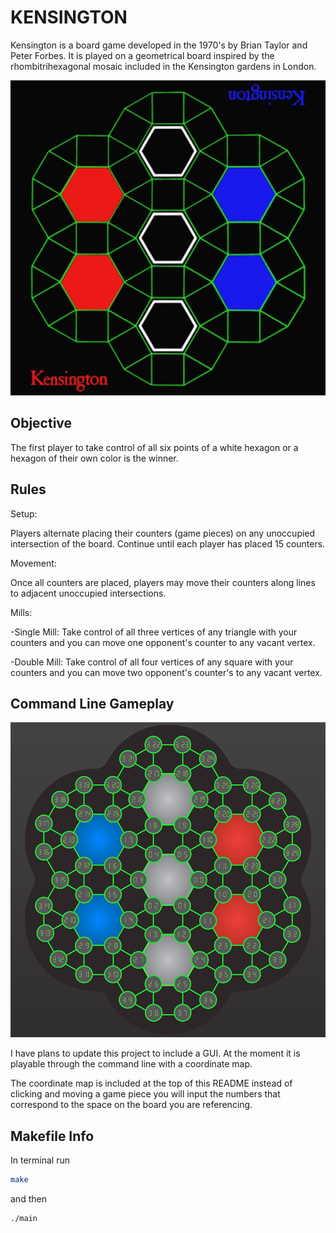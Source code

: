 # KENSINGTON

Kensington is a board game developed in the 1970's by Brian Taylor and Peter Forbes.
It is played on a geometrical board inspired by the rhombitrihexagonal mosaic included in the Kensington gardens in London.

![Kensington board](KensingtonBoardOG.jpeg)

## Objective

The first player to take control of all six points of a white hexagon or a hexagon of their own color is the winner.

## Rules

Setup: 

Players alternate placing their counters (game pieces) on any unoccupied intersection of the board. Continue until each player has placed 15 counters.

Movement: 

Once all counters are placed, players may move their counters along lines to adjacent unoccupied intersections.

Mills:

-Single Mill: Take control of all three vertices of any triangle with your counters and you can move one opponent's counter to any vacant vertex.

-Double Mill: Take control of all four vertices of any square with your counters and you can move two opponent's counter's to any vacant vertex.

## Command Line Gameplay

![Kensington Board Adapted](KensingtonBoard.png)

I have plans to update this project to include a GUI. At the moment it is playable through the command line with a coordinate map.

The coordinate map is included at the top of this README instead of clicking and moving a game piece you will input the numbers that correspond to the space on the board you are referencing.

## Makefile Info

In terminal run

```bash
make
```

and then

```bash
./main
```
